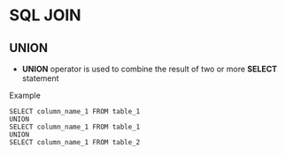 # SQL JOIN

## UNION
- **UNION** operator is used to combine the result of two or more **SELECT** statement

Example

```
SELECT column_name_1 FROM table_1
UNION
SELECT column_name_1 FROM table_1
UNION
SELECT column_name_1 FROM table_2
```